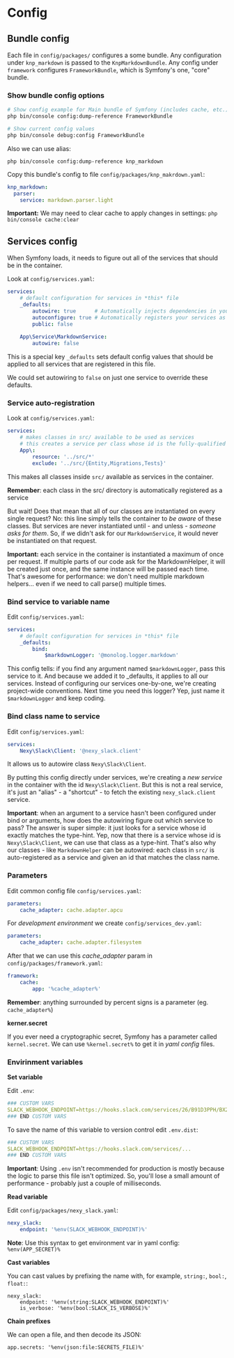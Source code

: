 # Config

## Bundle config

Each file in `config/packages/` configures a some bundle. Any configuration under `knp_markdown` is passed to the `KnpMarkdownBundle`. Any config under `framework` configures `FrameworkBundle`, which is Symfony's one, "core" bundle.

### Show bundle config options

```bash
# Show config example for Main bundle of Symfony (includes cache, etc.)
php bin/console config:dump-reference FrameworkBundle

# Show current config values
php bin/console debug:config FrameworkBundle
```

Also we can use alias:

```
php bin/console config:dump-reference knp_markdown
```

Copy this bundle's config to file `config/packages/knp_makrdown.yaml`:

```yaml
knp_markdown:
  parser:
    service: markdown.parser.light
```

**Important:** We may need to clear cache to apply changes in settings: `php bin/console cache:clear`

## Services config

When Symfony loads, it needs to figure out all of the services that should be in the container. 

Look at `config/services.yaml`:

```yaml
services:
    # default configuration for services in *this* file
    _defaults:
        autowire: true      # Automatically injects dependencies in your services.
        autoconfigure: true # Automatically registers your services as commands, event subscribers, etc.
        public: false
        
    App\Service\MarkdownService:
        autowire: false
```

This is a special key `_defaults` sets default config values that 
should be applied to all services that are registered in this file.

We could set autowiring to `false` on just one service to override these defaults.

### Service auto-registration

Look at `config/services.yaml`:

```yaml
services:
    # makes classes in src/ available to be used as services
    # this creates a service per class whose id is the fully-qualified class name
    App\:
        resource: '../src/*'
        exclude: '../src/{Entity,Migrations,Tests}'
```

This makes all classes inside `src/` available as services in the container.

**Remember**: each class in the src/ directory is automatically registered as a service

But wait! Does that mean that all of our classes are instantiated on every single request? 
No: this line simply tells the container to *be aware* of these classes. 
But services are never instantiated until - and unless - *someone asks for them*. 
So, if we didn't ask for our `MarkdownService`, it would never be instantiated on that request.

**Important:** each service in the container is instantiated a maximum of once per request. 
If multiple parts of our code ask for the MarkdownHelper, 
it will be created just once, and the same instance will be passed each time. 
That's awesome for performance: we don't need multiple markdown helpers... 
even if we need to call parse() multiple times.

### Bind service to variable name

Edit `config/services.yaml`:

```yaml
services:
    # default configuration for services in *this* file
    _defaults:
        bind:
            $markdownLogger: '@monolog.logger.markdown'
```
This config tells: if you find any argument named `$markdownLogger`, pass this service to it.
And because we added it to _defaults, it applies to all our services. 
Instead of configuring our services one-by-one, we're creating project-wide conventions. 
Next time you need this logger? Yep, just name it `$markdownLogger` and keep coding.

### Bind class name to service

Edit `config/services.yaml`:

```yaml
services:
    Nexy\Slack\Client: '@nexy_slack.client'
```

It allows us to autowire class `Nexy\Slack\Client`.

By putting this config directly under services, we're creating a *new service* in the container 
with the id `Nexy\Slack\Client`. But this is not a real service, it's just an "alias" - a "shortcut" - 
to fetch the existing `nexy_slack.client` service.

**Important**: when an argument to a service hasn't been configured under bind or arguments, 
how does the autowiring figure out which service to pass? The answer is super simple: 
it just looks for a service whose id exactly matches the type-hint. 
Yep, now that there is a service whose id is `Nexy\Slack\Client`, 
we can use that class as a type-hint. 
That's also why our classes - like `MarkdownHelper` can be autowired: 
each class in `src/` is auto-registered as a service and given an id that matches the class name.

### Parameters

Edit common config file `config/services.yaml`:

```yaml
parameters:
    cache_adapter: cache.adapter.apcu
```

For *development environment* we create `config/services_dev.yaml`:

```yaml
parameters:
    cache_adapter: cache.adapter.filesystem
```

After that we can use this *cache_adapter* param in `config/packages/framework.yaml`:

```yaml
framework:
    cache:
        app: '%cache_adapter%'
```

**Remember**: anything surrounded by percent signs is a parameter (eg. `cache_adapter%`)

**kerner.secret**

If you ever need a cryptographic secret, Symfony has a parameter called `kernel.secret`.
We can use `%kernel.secret%` to get it in *yaml config* files.

### Envirinment variables

**Set variable**

Edit `.env`:

```yaml
### CUSTOM VARS
SLACK_WEBHOOK_ENDPOINT=https://hooks.slack.com/services/26/B91D3PPH/BX20IHE2
### END CUSTOM VARS
```

To save the name of this variable to version control edit `.env.dist`:

```yaml
### CUSTOM VARS
SLACK_WEBHOOK_ENDPOINT=https://hooks.slack.com/services/...
### END CUSTOM VARS
```

**Important**: Using `.env` isn't recommended for production is mostly because the logic to parse this file isn't optimized. 
So, you'll lose a small amount of performance - probably just a couple of milliseconds.

**Read variable**

Edit `config/packages/nexy_slack.yaml`:

```yaml
nexy_slack:
    endpoint: '%env(SLACK_WEBHOOK_ENDPOINT)%'
```

**Note**: Use this syntax to get environment var in yaml config: `%env(APP_SECRET)%` 

**Cast variables**

You can cast values by prefixing the name with, for example, `string:`, `bool:`, `float:`:

```
nexy_slack:
    endpoint: '%env(string:SLACK_WEBHOOK_ENDPOINT)%'
    is_verbose: '%env(bool:SLACK_IS_VERBOSE)%'
```

**Chain prefixes**

We can open a file, and then decode its JSON:
 
```
app.secrets: '%env(json:file:SECRETS_FILE)%'
```

